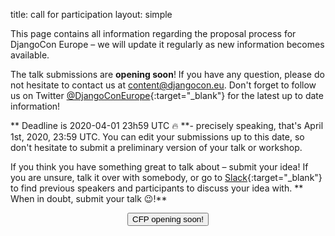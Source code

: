 title: call for participation
layout: simple

This page contains all information regarding the proposal process for DjangoCon Europe – we will update it regularly as new information becomes available.

The talk submissions are <!--currently--> **opening soon**! If you have any question, please do not hesitate to contact us at [content@djangocon.eu](mailto:content@djangocon.eu). Don't forget to follow us on Twitter [@DjangoConEurope](https://twitter.com/djangoconeurope){:target="_blank"} for the latest up to date information!

** Deadline is 2020-04-01 23h59 UTC 🔥 **- precisely speaking, that's April 1st, 2020, 23:59 UTC. You can edit your submissions up to this date, so don't hesitate to submit a preliminary version of your talk or workshop.

If you think you have something great to talk about – submit your idea! If you are unsure, talk it over with somebody, or go to [Slack](https://join.slack.com/t/djangoconeurope2020/shared_invite/zt-cyuhq1vr-XNFnxqD63YGTCl_YdwUJzw){:target="_blank"} to find previous speakers and participants to discuss your idea with. ** When in doubt, submit your talk 😉!**

<center><button class="btn">CFP opening soon!</button></center>
<!-- <center>[<button class="btn">Submit your talk here!</button>](https://cfp.2020.djangocon.eu/porto/cfp){:target="_blank"}</center> -->

